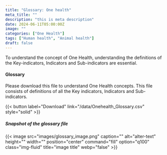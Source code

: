 ```yaml
---
title: "Glossary: One health"
meta_title: ""
description: "this is meta description"
date: 2024-06-11T05:00:00Z
image: ""
categories: ["One Health"]
tags: ["Human health", "Animal health"]
draft: false
---
```


To understand the concept of One Health, understanding the definitions of the Key-indicators, Indicators and Sub-indicators are essential. 

#### Glossary
Please download this file to understand One Health concepts. This file consists of definitions of all the Key indicators, Indicators and Sub-indicators. 

{{< button label="Download" link="/data/Onehealth_Glossary.csv" style="solid" >}}

##### Snapshot of the glossary file
{{< image src="images/glossary_image.png" caption="" alt="alter-text" height="" width="" position="center" command="fill" option="q100" class="img-fluid" title="image title" webp="false" >}}

